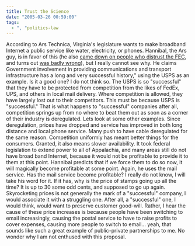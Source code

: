 ```yaml
---
title: Trust the Science
date: "2005-03-26 00:59:00"
tags:
  - ", "politics-law
---
```

<p> According to Ars Technica, Virginia's legislature wants to make broadband Internet a public service like water, electricity, or phones.  Hannibal, the Ars guy, is in favor of this (he also <a href="http://arstechnica.com/news.ars/post/20050304-4671.html">came down on people who distrust the FEC</a>, and turns out <a href="http://michellemalkin.com/archives/001848.htm">was badly wrong</a>), but I really cannot see why.  He claims  Government involvement in providing communications and transport infrastructure has a long and very successful history," using the USPS as an example.  Is it a good one?  I do not think so.  The USPS is so "successful" that they have to be protected from competition from the likes of FedEx, UPS, and others in local mail delivery. Where competition is allowed, they have largely lost out to their competitors.  This must be because USPS is "successful."  That is what happens to "successful" companies after all, competition springs up from no where to beat them out as soon as a corner of their industry is deregulated.  Lets look at some other examples.  Since  deregulation, prices have dropped and service has improved in both long distance and local phone service.  Many push to have cable deregulated for the same reason.  Competition uniformly has meant better things for the consumers.  Granted, it also means slower availability.  It took federal legislation to extend power to all of Appalachia, and many areas still do not have broad band Internet, because it would not be profitable to provide it to them at this point.  Hannibal predicts that if we force them to do so now, it will magically become profitable at some point. Again, he uses the mail service.  Has the mail service become profitable?  I really do not  know, I will take his word for it. If it has, why is the price of stamps going up all the time? It is up to 30 some odd cents, and supposed to go up again. Skyrocketing prices is not generally the mark of a "successful" company, I would associate it with a struggling one.  After all, a "successful" one, I would think, would want to preserve customer good-will.  Rather, I hear the cause of these price increases is because people have been switching to email increasingly, causing the postal service to have to raise profits to cover expenses, causing more people to switch to email&#x2026; yeah, that sounds like such a great example of public-private partnerships to me. No wonder why I am not enthused with this proposal.</p>

